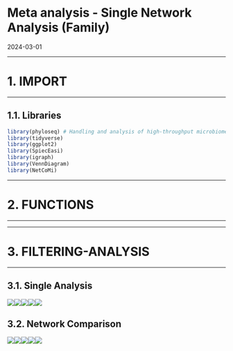 Meta analysis - Single Network Analysis (Family)
================
2024-03-01

------------------------------------------------------------------------

# 1. IMPORT

------------------------------------------------------------------------

## 1.1. Libraries

``` r
library(phyloseq) # Handling and analysis of high-throughput microbiome census data.
library(tidyverse)
library(ggplot2)
library(SpiecEasi)
library(igraph)
library(VennDiagram)
library(NetCoMi)
```

------------------------------------------------------------------------

# 2. FUNCTIONS

------------------------------------------------------------------------

------------------------------------------------------------------------

# 3. FILTERING-ANALYSIS

------------------------------------------------------------------------

## 3.1. Single Analysis

![](../../outputs/investigation/plots/single-analysis-1.png)![](../../outputs/investigation/plots/single-analysis-2.png)![](../../outputs/investigation/plots/single-analysis-3.png)![](../../outputs/investigation/plots/single-analysis-4.png)![](../../outputs/investigation/plots/single-analysis-5.png)

## 3.2. Network Comparison

![](../../outputs/investigation/plots/comparison-network-1.png)![](../../outputs/investigation/plots/comparison-network-2.png)![](../../outputs/investigation/plots/comparison-network-3.png)![](../../outputs/investigation/plots/comparison-network-4.png)![](../../outputs/investigation/plots/comparison-network-5.png)
